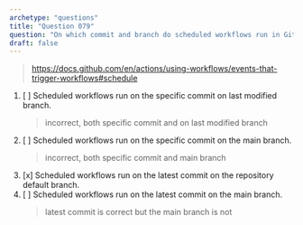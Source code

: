 ```yaml
---
archetype: "questions"
title: "Question 079"
question: "On which commit and branch do scheduled workflows run in GitHub Actions?"
draft: false
---
```


> https://docs.github.com/en/actions/using-workflows/events-that-trigger-workflows#schedule

1. [ ] Scheduled workflows run on the specific commit on last modified branch.
   > incorrect, both specific commit and on last modified branch
1. [ ] Scheduled workflows run on the specific commit on the main branch.
   > incorrect, both specific commit and main branch
1. [x] Scheduled workflows run on the latest commit on the repository default branch.
1. [ ] Scheduled workflows run on the latest commit on the main branch.
   > latest commit is correct but the main branch is not
